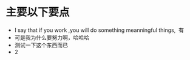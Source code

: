 # 主要以下要点
* I say that if you work ,you will do something meanningful things,  有
* 可是我为什么要努力啊，哈哈哈  
* 测试一下这个东西而已    
* 2


